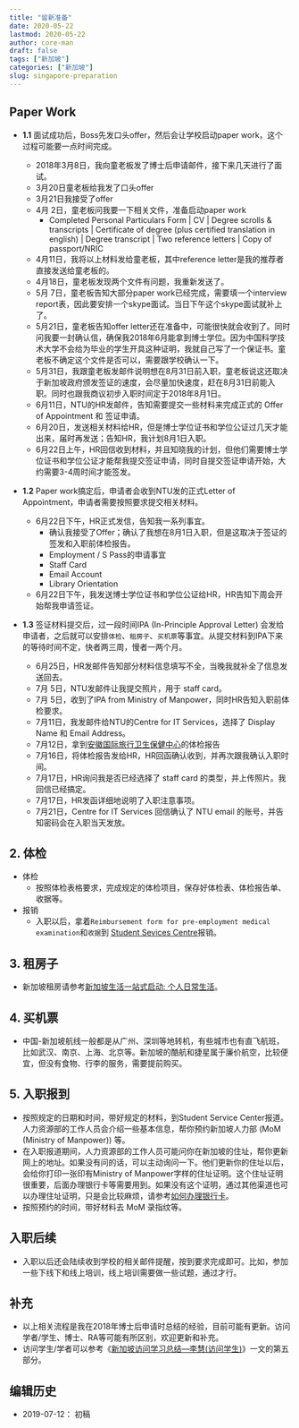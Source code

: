 ```yaml
---
title: "留新准备"
date: 2020-05-22
lastmod: 2020-05-22
author: core-man
draft: false
tags: ["新加坡"]
categories: ["新加坡"]
slug: singapore-preparation
---
```



## Paper Work

- **1.1** 面试成功后，Boss先发口头offer，然后会让学校启动paper work，这个过程可能要一点时间完成。

    - 2018年3月8日，我向童老板发了博士后申请邮件，接下来几天进行了面试。
    - 3月20日童老板给我发了口头offer
    - 3月21日我接受了offer
    - 4月 2日，童老板问我要一下相关文件，准备启动paper work
        - Completed Personal Particulars Form | CV | Degree scrolls & transcripts | Certificate of degree (plus certified translation in english) | Degree transcript | Two reference letters | Copy of passport/NRIC
    - 4月11日，我将以上材料发给童老板，其中reference letter是我的推荐者直接发送给童老板的。
    - 4月18日，童老板发现两个文件有问题，我重新发送了。
    - 5月 7日，童老板告知大部分paper work已经完成，需要填一个interview report表，因此要安排一个skype面试。当日下午这个skype面试就补上了。
    - 5月21日，童老板告知offer letter还在准备中，可能很快就会收到了。同时问我要一封确认信，确保我2018年6月能拿到博士学位。因为中国科学技术大学不会给为毕业的学生开具这种证明，我就自己写了一个保证书。童老板不确定这个文件是否可以，需要跟学校确认一下。
    - 5月31日，我跟童老板发邮件说明想在8月31日前入职，童老板说这还取决于新加坡政府颁发签证的速度，会尽量加快速度，赶在8月31日前能入职。同时也跟我商议初步入职时间定于2018年8月1日。
    - 6月11日，NTU的HR发邮件，告知需要提交一些材料来完成正式的 Offer of Appointment 和 签证申请。
    - 6月20日，发送相关材料给HR，但是博士学位证书和学位公证过几天才能出来，届时再发送；告知HR，我计划8月1日入职。
    - 6月22日上午，HR回信收到材料，并且知晓我的计划，但他们需要博士学位证书和学位公证才能帮我提交签证申请，同时自提交签证申请开始，大约需要3-4周时间才能签发。


- **1.2** Paper work搞定后，申请者会收到NTU发的正式Letter of Appointment，申请者需要按照要求提交相关材料。

    - 6月22日下午，HR正式发信，告知我一系列事宜。
        - 确认我接受了Offer；确认了我想在8月1日入职，但是这取决于签证的签发和入职前体检报告。
        - Employment / S Pass的申请事宜
        - Staff Card
        - Email Account
        - Library Orientation
    - 6月22日下午，我发送博士学位证书和学位公证给HR，HR告知下周会开始帮我申请签证。


- **1.3** 签证材料提交后，过一段时间IPA (In-Principle Approval Letter) 会发给申请者，之后就可以安排`体检`、`租房子`、`买机票`等事宜。从提交材料到IPA下来的等待时间不定，快者两三周，慢者一两个月。

    - 6月25日，HR发邮件告知部分材料信息填写不全，当晚我就补全了信息发送回去。
    - 7月 5日，NTU发邮件让我提交照片，用于 staff card。
    - 7月 5日，收到了IPA from Ministry of Manpower，同时HR告知入职前体检要求。
    - 7月11日，我发邮件给NTU的Centre for IT Services，选择了 Display Name 和 Email Address。
    - 7月12日，拿到[安徽国际旅行卫生保健中心](http://ah.ithc.cn/)的体检报告
    - 7月16日，将体检报告发给HR，HR回函确认收到，并再次跟我确认入职时间。
    - 7月17日，HR询问我是否已经选择了 staff card 的类型，并上传照片。我回信已经搞定。
    - 7月17日，HR发函详细地说明了入职注意事项。
    - 7月21日，Centre for IT Services 回信确认了 NTU email 的账号，并告知密码会在入职当天发放。


## 2. 体检

- 体检
    - 按照体检表格要求，完成规定的体检项目，保存好体检表、体检报告单、收据等。
- 报销
    - 入职以后，拿着`Reimbursement form for pre-employment medical examination`和`收据`到 [Student Sevices Centre](https://maps.ntu.edu.sg/maps#q:student%20services%20centre)报销。


## 3. 租房子

- 新加坡租房请参考[新加坡生活一站式启动: 个人日常生活](../Singapore-life.md})。


## 4. 买机票

- 中国-新加坡航线一般都是从广州、深圳等地转机，有些城市也有直飞航班，比如武汉、南京、上海、北京等。新加坡的酷航和捷星属于廉价航空，比较便宜，但没有食物、行李的服务，需要提前购买。


## 5. 入职报到

- 按照规定的日期和时间，带好规定的材料，到Student Service Center报道。人力资源部的工作人员会介绍一些基本信息，帮你预约新加坡人力部 (MoM (Ministry of Manpower)) 等。
- 在入职报道期间，人力资源部的工作人员可能问你在新加坡的住址，帮你更新网上的地址。如果没有问的话，可以主动询问一下。他们更新你的住址以后，会给你打印一张印有Ministry of Manpower字样的住址证明。这个住址证明很重要，后面办理银行卡等需要用到。如果没有这个证明，通过其他渠道也可以办理住址证明，只是会比较麻烦，请参考[如何办理银行卡](../Singapore-economy.md)。
- 按照预约的时间，带好材料去 MoM 录指纹等。


## 入职后续

- 入职以后还会陆续收到学校的相关邮件提醒，按到要求完成即可。比如，参加一些下线下和线上培训，线上培训需要做一些试题，通过才行。


## 补充

- 以上相关流程是我在2018年博士后申请时总结的经验，目前可能有更新。访问学者/学生、博士、RA等可能有所区别，欢迎更新和补充。
- 访问学生/学者可以参考《[新加坡访问学习总结—李慧(访问学生)](../hui/index.md)》一文的第五部分。



## 编辑历史

- 2019-07-12： 初稿

